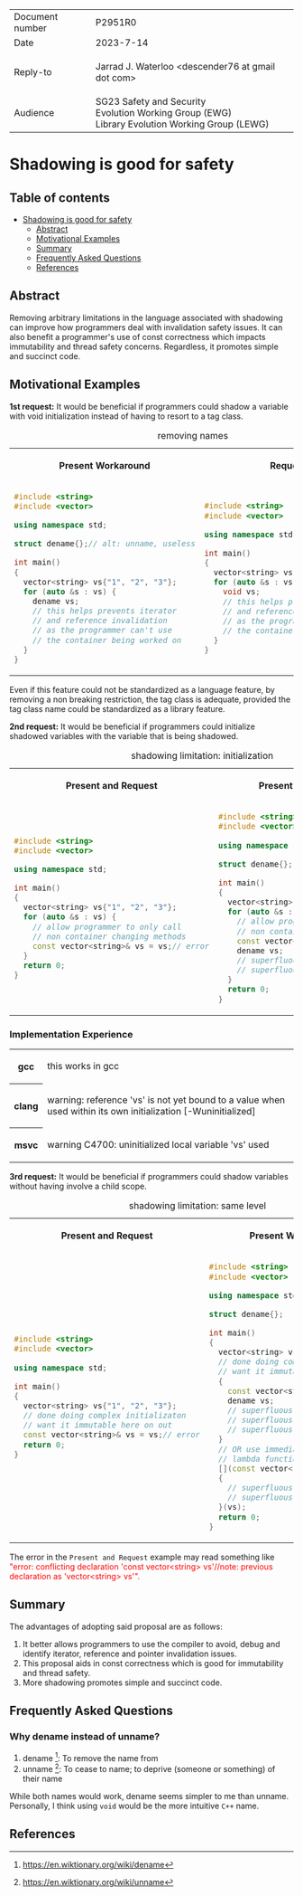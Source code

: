 <style type="text/css">
ins { background-color: #CCFFCC }
s { background-color: #FFCACA }
blockquote { color: inherit !important }
</style>

<table>
<tr>
<td>Document number</td>
<td>P2951R0</td>
</tr>
<tr>
<td>Date</td>
<td>2023-7-14</td>
</tr>
<tr>
<td>Reply-to</td>
<td>

Jarrad J. Waterloo &lt;descender76 at gmail dot com&gt;

</td>
</tr>
<tr>
<td>Audience</td>
<td>SG23 Safety and Security<br/>Evolution Working Group (EWG)<br/>Library Evolution Working Group (LEWG)</td>
</tr>
</table>

# Shadowing is good for safety
<!--
# Shadowing to safety
# Shadowing enhances safety
-->

<style>
.inline-link
{
    font-size: small;
    margin-top: -2.8em;
    margin-right: 4px;
    text-align: right;
    font-weight: bold;
}

code
{
    font-family: "Fira Code", monospace !important;
    font-size: 0.87em;
}

.sourceCode
{
    font-size: 0.95em;
}

a code
{
    color: #0645ad;
}
</style>

## Table of contents

- [Shadowing is good for safety](#Shadowing-is-good-for-safety)
  - [Abstract](#Abstract)
  - [Motivational Examples](#Motivational-Examples)
  - [Summary](#Summary)
  - [Frequently Asked Questions](#Frequently-Asked-Questions)
  - [References](#References)

## Abstract

Removing arbitrary limitations in the language associated with shadowing can improve how programmers deal with invalidation safety issues. It can also benefit a programmer's use of const correctness which impacts immutability and thread safety concerns. Regardless, it promotes simple and succinct code.

## Motivational Examples

**1st request:** It would be beneficial if programmers could shadow a variable with void initialization instead of having to resort to a tag class.

<table>
<caption>removing names</caption>
<tr>
<th>

Present Workaround

</th>
<th>

Request

</th>
</tr>
<tr>
<td>

```cpp
#include <string>
#include <vector>

using namespace std;

struct dename{};// alt: unname, useless

int main()
{
  vector<string> vs{"1", "2", "3"};
  for (auto &s : vs) {
    dename vs;
    // this helps prevents iterator
    // and reference invalidation
    // as the programmer can't use
    // the container being worked on
  }
}
```

</td>
<td>

```cpp
#include <string>
#include <vector>

using namespace std;

int main()
{
  vector<string> vs{"1", "2", "3"};
  for (auto &s : vs) {
    void vs;
    // this helps prevents iterator
    // and reference invalidation
    // as the programmer can't use
    // the container being worked on
  }
}
```

</td>
</tr>
</table>

Even if this feature could not be standardized as a language feature, by removing a non breaking restriction, the tag class is adequate, provided the tag class name could be standardized as a library feature.
<!--
Either standardize `dename` as a library or allow `void` initialization.
-->
**2nd request:** It would be beneficial if programmers could initialize shadowed variables with the variable that is being shadowed.

<table>
<caption>shadowing limitation: initialization</caption>
<tr>
<th>

Present and Request

</th>
<th>

Present Workaround

</th>
</tr>
<tr>
<td>

```cpp
#include <string>
#include <vector>

using namespace std;

int main()
{
  vector<string> vs{"1", "2", "3"};
  for (auto &s : vs) {
    // allow programmer to only call
    // non container changing methods
    const vector<string>& vs = vs;// error
  }
  return 0;
}
```

</td>
<td>

```cpp
#include <string>
#include <vector>

using namespace std;

struct dename{};

int main()
{
  vector<string> vs{"1", "2", "3"};
  for (auto &s : vs) {
    // allow programmer to only call
    // non container changing methods
    const vector<string>& vs1 = vs;
    dename vs;
    // superfluous naming
    // superfluous line of code
  }
  return 0;
}
```

</td>
</tr>
</table>

### Implementation Experience

<table>
<tr>
<th>

gcc

</th>
<td>

this works in gcc

</td>
</tr>    
<tr>
<th>

clang

</th>
<td>

warning: reference 'vs' is not yet bound to a value when used within its own initialization [-Wuninitialized]

</td>
</tr>    
<tr>
<th>

msvc

</th>
<td>

warning C4700: uninitialized local variable 'vs' used

</td>
</tr>    
</table>

**3rd request:** It would be beneficial if programmers could shadow variables without having involve a child scope.

<table>
<caption>shadowing limitation: same level</caption>
<tr>
<th>

Present and Request

</th>
<th>

Present Workaround

</th>
</tr>
<tr>
<td>

```cpp
#include <string>
#include <vector>

using namespace std;

int main()
{
  vector<string> vs{"1", "2", "3"};
  // done doing complex initializaton
  // want it immutable here on out
  const vector<string>& vs = vs;// error
  return 0;
}
```

</td>
<td>

```cpp
#include <string>
#include <vector>

using namespace std;

struct dename{};

int main()
{
  vector<string> vs{"1", "2", "3"};
  // done doing complex initializaton
  // want it immutable here on out
  {
    const vector<string>& vs1 = vs;
    dename vs;
    // superfluous naming
    // superfluous lines of code
    // superfluous level
  }
  // OR use immediately invoked
  // lambda function
  [](const vector<string>& vs)
  {
    // superfluous lines of code
    // superfluous level
  }(vs);
  return 0;
}
```

</td>
</tr>
</table>

The error in the `Present and Request` example may read something like <span style="color:red">"error: conflicting declaration 'const vector&lt;string&gt; vs'//note: previous declaration as 'vector&lt;string&gt; vs'".</span>

## Summary

The advantages of adopting said proposal are as follows:

1. It better allows programmers to use the compiler to avoid, debug and identify iterator, reference and pointer invalidation issues.
1. This proposal aids in const correctness which is good for immutability and thread safety.
1. More shadowing promotes simple and succinct code.

## Frequently Asked Questions

### Why dename instead of unname?

1. dename [^dename]: To remove the name from
2. unname [^unname]: To cease to name; to deprive (someone or something) of their name

While both names would work, dename seems simpler to me than unname. Personally, I think using `void` would be the more intuitive `C++` name.

## References

<!--dename-->
[^dename]: <https://en.wiktionary.org/wiki/dename>
<!--unname-->
[^unname]: <https://en.wiktionary.org/wiki/unname>
<!---->
<!--
[^]: <>
-->
